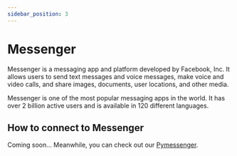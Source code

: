 ```yaml
---
sidebar_position: 3
---
```


# Messenger

Messenger is a messaging app and platform developed by Facebook, Inc. It allows users to send text messages and voice messages, make voice and video calls, and share images, documents, user locations, and other media.

Messenger is one of the most popular messaging apps in the world. It has over 2 billion active users and is available in 120 different languages.

## How to connect to Messenger

Coming soon... Meanwhile, you can check out our [Pymessenger](https://github.com/davidchua/pymessenger).
